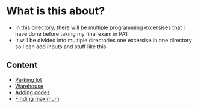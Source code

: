 # What is this about?

- In this directory, there will be multiple programming excersises that I have done before taking my final exam in PA1
- It will be divided into multiple directories one excersise in one directory so I can add inputs and stuff like this

## Content

- [Parking lot][Parking]
- [Warehouse][Warehouse]
- [Adding codes][Codes]
- [Finding maximum][Max]

[Parking]: https://github.com/mikesjak/FIT_CTU-PA1/tree/main/exams/Parking
[Warehouse]: https://github.com/mikesjak/FIT_CTU-PA1/tree/main/exams/Warehouse
[Codes]: https://github.com/mikesjak/FIT_CTU-PA1/tree/main/exams/Codes
[Max]: https://github.com/mikesjak/FIT_CTU-PA1/tree/main/exams/Max